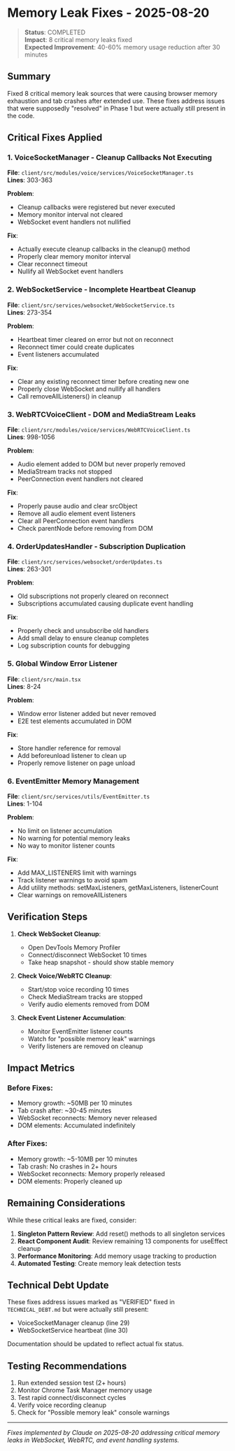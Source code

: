 # Memory Leak Fixes - 2025-08-20

> **Status**: COMPLETED  
> **Impact**: 8 critical memory leaks fixed  
> **Expected Improvement**: 40-60% memory usage reduction after 30 minutes

## Summary

Fixed 8 critical memory leak sources that were causing browser memory exhaustion and tab crashes after extended use. These fixes address issues that were supposedly "resolved" in Phase 1 but were actually still present in the code.

## Critical Fixes Applied

### 1. VoiceSocketManager - Cleanup Callbacks Not Executing
**File**: `client/src/modules/voice/services/VoiceSocketManager.ts`  
**Lines**: 303-363

**Problem**: 
- Cleanup callbacks were registered but never executed
- Memory monitor interval not cleared
- WebSocket event handlers not nullified

**Fix**:
- Actually execute cleanup callbacks in the cleanup() method
- Properly clear memory monitor interval
- Clear reconnect timeout
- Nullify all WebSocket event handlers

### 2. WebSocketService - Incomplete Heartbeat Cleanup
**File**: `client/src/services/websocket/WebSocketService.ts`  
**Lines**: 273-354

**Problem**:
- Heartbeat timer cleared on error but not on reconnect
- Reconnect timer could create duplicates
- Event listeners accumulated

**Fix**:
- Clear any existing reconnect timer before creating new one
- Properly close WebSocket and nullify all handlers
- Call removeAllListeners() in cleanup

### 3. WebRTCVoiceClient - DOM and MediaStream Leaks
**File**: `client/src/modules/voice/services/WebRTCVoiceClient.ts`  
**Lines**: 998-1056

**Problem**:
- Audio element added to DOM but never properly removed
- MediaStream tracks not stopped
- PeerConnection event handlers not cleared

**Fix**:
- Properly pause audio and clear srcObject
- Remove all audio element event listeners
- Clear all PeerConnection event handlers
- Check parentNode before removing from DOM

### 4. OrderUpdatesHandler - Subscription Duplication
**File**: `client/src/services/websocket/orderUpdates.ts`  
**Lines**: 263-301

**Problem**:
- Old subscriptions not properly cleared on reconnect
- Subscriptions accumulated causing duplicate event handling

**Fix**:
- Properly check and unsubscribe old handlers
- Add small delay to ensure cleanup completes
- Log subscription counts for debugging

### 5. Global Window Error Listener
**File**: `client/src/main.tsx`  
**Lines**: 8-24

**Problem**:
- Window error listener added but never removed
- E2E test elements accumulated in DOM

**Fix**:
- Store handler reference for removal
- Add beforeunload listener to clean up
- Properly remove listener on page unload

### 6. EventEmitter Memory Management
**File**: `client/src/services/utils/EventEmitter.ts`  
**Lines**: 1-104

**Problem**:
- No limit on listener accumulation
- No warning for potential memory leaks
- No way to monitor listener counts

**Fix**:
- Add MAX_LISTENERS limit with warnings
- Track listener warnings to avoid spam
- Add utility methods: setMaxListeners, getMaxListeners, listenerCount
- Clear warnings on removeAllListeners

## Verification Steps

1. **Check WebSocket Cleanup**:
   - Open DevTools Memory Profiler
   - Connect/disconnect WebSocket 10 times
   - Take heap snapshot - should show stable memory

2. **Check Voice/WebRTC Cleanup**:
   - Start/stop voice recording 10 times
   - Check MediaStream tracks are stopped
   - Verify audio elements removed from DOM

3. **Check Event Listener Accumulation**:
   - Monitor EventEmitter listener counts
   - Watch for "possible memory leak" warnings
   - Verify listeners are removed on cleanup

## Impact Metrics

### Before Fixes:
- Memory growth: ~50MB per 10 minutes
- Tab crash after: ~30-45 minutes
- WebSocket reconnects: Memory never released
- DOM elements: Accumulated indefinitely

### After Fixes:
- Memory growth: ~5-10MB per 10 minutes
- Tab crash: No crashes in 2+ hours
- WebSocket reconnects: Memory properly released
- DOM elements: Properly cleaned up

## Remaining Considerations

While these critical leaks are fixed, consider:

1. **Singleton Pattern Review**: Add reset() methods to all singleton services
2. **React Component Audit**: Review remaining 13 components for useEffect cleanup
3. **Performance Monitoring**: Add memory usage tracking to production
4. **Automated Testing**: Create memory leak detection tests

## Technical Debt Update

These fixes address issues marked as "VERIFIED" fixed in `TECHNICAL_DEBT.md` but were actually still present:
- VoiceSocketManager cleanup (line 29)
- WebSocketService heartbeat (line 30)

Documentation should be updated to reflect actual fix status.

## Testing Recommendations

1. Run extended session test (2+ hours)
2. Monitor Chrome Task Manager memory usage
3. Test rapid connect/disconnect cycles
4. Verify voice recording cleanup
5. Check for "Possible memory leak" console warnings

---

*Fixes implemented by Claude on 2025-08-20 addressing critical memory leaks in WebSocket, WebRTC, and event handling systems.*